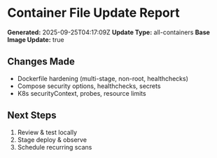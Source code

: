 # Container File Update Report

**Generated:** 2025-09-25T04:17:09Z
**Update Type:** all-containers
**Base Image Update:** true

## Changes Made
- Dockerfile hardening (multi-stage, non-root, healthchecks)
- Compose security options, healthchecks, secrets
- K8s securityContext, probes, resource limits

## Next Steps
1) Review & test locally
2) Stage deploy & observe
3) Schedule recurring scans
